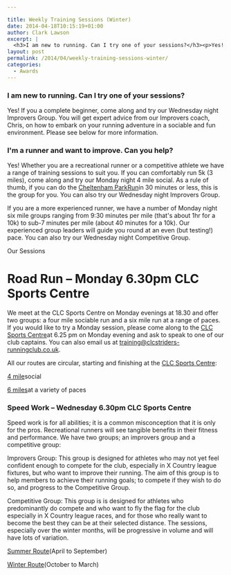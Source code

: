 ```yaml
---

title: Weekly Training Sessions (Winter)
date: 2014-04-18T10:15:19+01:00
author: Clark Lawson
excerpt: |
  <h3>I am new to running. Can I try one of your sessions?</h3><p>Yes! If you a complete beginner, come along and try our Wednesday night Improvers Group. You will get expert advice from our Improvers coach, Chris, on how to embark on your running adventure in a sociable and fun environment. Please see below for more information.</p><h3>I'm a runner and want to improve. Can you help?</h3><p>Yes! Whether you are a recreational runner or a competitive athlete we have a range of training sessions to suit you. If you can comfortably run 5k (3 miles), come along and try our Monday night 4 mile social. As a rule of thumb, if you can do the <a href="http://www.parkrun.org.uk/cheltenham/" target="_blank" rel="nofollow">Cheltenham ParkRun</a>in 30 minutes or less, this is the group for you. You can also try our Wednesday night Improvers Group.</p><p>If you are a more experienced runner, we have a number of Monday night six mile groups ranging from 9:30 minutes per mile (that's about 1hr for a 10k) to sub-7 minutes per mile (about 40 minutes for a 10k). Our experienced group leaders will guide you round at an even (but testing!) pace. You can also try our Wednesday night Competitive Group.</p><p>Our Sessions</p><h1>Road Run - Monday 6.30pm CLC Sports Centre</h1><p>We meet at the CLC Sports Centre on Monday evenings at 18.30 and offer two groups: a four mile sociable run and a six mile run at a range of paces. If you would like to try a Monday session, please come along to the <a href="http://maps.google.co.uk/maps?q=gl50+2nx&hl=en&sll=51.89445,-2.081823&sspn=0.038984,0.122395&t=h&hnear=GL50+2NX,+United+Kingdom&z=16" target="_blank" rel="nofollow">CLC Sports Centre</a>at 6.25 pm on Monday evening and ask to speak to one of our club captains. You can also email us at <a href="mailto:training@clcstriders-runningclub.co.uk" target="_blank" rel="nofollow">training@clcstriders-runningclub.co.uk</a>.</p><p>All our routes are circular, starting and finishing at the <a href="http://maps.google.co.uk/maps?q=gl50+2nx&hl=en&sll=51.89445,-2.081823&sspn=0.038984,0.122395&t=h&hnear=GL50+2NX,+United+Kingdom&z=16" target="_blank" rel="nofollow">CLC Sports Centre</a>: </p><p><a href="http://www.gmap-pedometer.com/?r=6085072" target="_blank" rel="nofollow">4 mile</a>social</p><p><a href="http://www.gmap-pedometer.com/?r=6085063" target="_blank" rel="nofollow">6 miles</a><a href="http://www.gmap-pedometer.com/?r=6085063" target="_blank" rel="nofollow"></a>at a variety of paces</p><h3>Speed Work - Wednesday 6.30pm CLC Sports Centre</h3><p>Speed work is for all abilities; it is a common misconception that it is only for the pros. Recreational runners will see tangible benefits in their fitness and performance. We have two groups; an improvers group and a competitive group:</p><p>Improvers Group: This group is designed for athletes who may not yet feel confident enough to compete for the club, especially in X Country league fixtures, but who want to improve their running. The aim of this group is to help members to achieve their running goals; to compete if they wish to do so, and progress to the Competitive Group.Competitive Group: This group is is designed for athletes who predominantly do compete and who want to fly the flag for the club especially in X Country league races, and for those who really want to become the best they can be at their selected distance. The sessions, especially over the winter months, will be progressive in volume and will have lots of variation.</p><p><a href="index.php?option=com_content&view=article&id=50&Itemid=64" target="_blank" rel="nofollow">Summer Route</a>(April to September)</p><p><a href="index.php?option=com_content&view=article&id=51&Itemid=64" target="_blank" rel="nofollow">Winter Route</a>(October to March)</p>
layout: post
permalink: /2014/04/weekly-training-sessions-winter/
categories:
  - Awards
---
```

### I am new to running. Can I try one of your sessions?

Yes! If you a complete beginner, come along and try our Wednesday night Improvers Group. You will get expert advice from our Improvers coach, Chris, on how to embark on your running adventure in a sociable and fun environment. Please see below for more information.

### I'm a runner and want to improve. Can you help?

Yes! Whether you are a recreational runner or a competitive athlete we have a range of training sessions to suit you. If you can comfortably run 5k (3 miles), come along and try our Monday night 4 mile social. As a rule of thumb, if you can do the <a href="http://www.parkrun.org.uk/cheltenham/" target="_blank" rel="nofollow">Cheltenham ParkRun</a>in 30 minutes or less, this is the group for you. You can also try our Wednesday night Improvers Group.

If you are a more experienced runner, we have a number of Monday night six mile groups ranging from 9:30 minutes per mile (that's about 1hr for a 10k) to sub-7 minutes per mile (about 40 minutes for a 10k). Our experienced group leaders will guide you round at an even (but testing!) pace. You can also try our Wednesday night Competitive Group.

Our Sessions

# Road Run &#8211; Monday 6.30pm CLC Sports Centre

We meet at the CLC Sports Centre on Monday evenings at 18.30 and offer two groups: a four mile sociable run and a six mile run at a range of paces. If you would like to try a Monday session, please come along to the <a href="http://maps.google.co.uk/maps?q=gl50+2nx&#038;hl=en&#038;sll=51.89445,-2.081823&#038;sspn=0.038984,0.122395&#038;t=h&#038;hnear=GL50+2NX,+United+Kingdom&#038;z=16" target="_blank" rel="nofollow">CLC Sports Centre</a>at 6.25 pm on Monday evening and ask to speak to one of our club captains. You can also email us at <a href="mailto:training@clcstriders-runningclub.co.uk" target="_blank" rel="nofollow">training@clcstriders-runningclub.co.uk</a>.

All our routes are circular, starting and finishing at the <a href="http://maps.google.co.uk/maps?q=gl50+2nx&#038;hl=en&#038;sll=51.89445,-2.081823&#038;sspn=0.038984,0.122395&#038;t=h&#038;hnear=GL50+2NX,+United+Kingdom&#038;z=16" target="_blank" rel="nofollow">CLC Sports Centre</a>: 

<a href="http://www.gmap-pedometer.com/?r=6085072" target="_blank" rel="nofollow">4 mile</a>social

<a href="http://www.gmap-pedometer.com/?r=6085063" target="_blank" rel="nofollow">6 miles</a><a href="http://www.gmap-pedometer.com/?r=6085063" target="_blank" rel="nofollow"></a>at a variety of paces

### Speed Work &#8211; Wednesday 6.30pm CLC Sports Centre

Speed work is for all abilities; it is a common misconception that it is only for the pros. Recreational runners will see tangible benefits in their fitness and performance. We have two groups; an improvers group and a competitive group:

Improvers Group: This group is designed for athletes who may not yet feel confident enough to compete for the club, especially in X Country league fixtures, but who want to improve their running. The aim of this group is to help members to achieve their running goals; to compete if they wish to do so, and progress to the Competitive Group.

Competitive Group: This group is is designed for athletes who predominantly do compete and who want to fly the flag for the club especially in X Country league races, and for those who really want to become the best they can be at their selected distance. The sessions, especially over the winter months, will be progressive in volume and will have lots of variation.

<a href="index.php?option=com_content&#038;view=article&#038;id=50&#038;Itemid=64" target="_blank" rel="nofollow">Summer Route</a>(April to September)

<a href="index.php?option=com_content&#038;view=article&#038;id=51&#038;Itemid=64" target="_blank" rel="nofollow">Winter Route</a>(October to March)